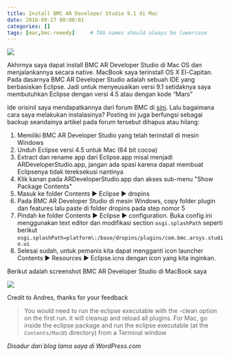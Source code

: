 ```yaml
---
title: Install BMC AR Developer Studio 9.1 di Mac
date: 2016-09-27 00:00:01
categories: []
tags: [mac,bmc-remedy]     # TAG names should always be lowercase
---
```


![](https://lh3.googleusercontent.com/pw/AP1GczMNgFlVxt1V8RMVGXBFzNXU6HJTdsVVtxABvHfHIdeFFXbc9UA6tDYbsEDWxPHy2G3Xs1xZAa_BiT2tOhK89Q0mPYn2mf0eD2JMChhB6kkfSFx9H4pXiA5sCys4q8dkYfoL-w54jf0a1_2s17_wnFl9nw=w1280-h800-s-no?authuser=0)

Akhirnya saya dapat install BMC AR Developer Studio di Mac OS dan menjalankannya secara native. MacBook saya terinstall OS X El-Capitan. Pada dasarnya BMC AR Developer Studio adalah sebuah IDE yang berbasiskan Eclipse. Jadi untuk menyeusaikan versi 9.1 setidaknya saya membutuhkan Eclipse dengan versi 4.5 atau dengan kode “Mars”

Ide orisinil saya mendapatkannya dari forum BMC di [sini](https://communities.bmc.com/ideas/2032). Lalu bagaimana cara saya melakukan instalasinya? Posting ini juga berfungsi sebagai backup seandainya artikel pada forum tersebut dihapus atau hilang:

1. Memiliki BMC AR Developer Studio yang telah terinstall di mesin Windows
2. Unduh Eclipse versi 4.5 untuk Mac (64 bit cocoa)
3. Extract dan rename app dari Eclipse.app misal menjadi ARDeveloperStudio.app, jangan ada spasi karena dapat membuat Eclipsenya tidak tereksekusi nantinya
4. Klik kanan pada ARDeveloperStudio.app dan akses sub-menu "Show Package Contents"
5. Masuk ke folder Contents ▶︎ Eclipse ▶︎ dropins
6. Pada BMC AR Developer Studio di mesin Windows, copy folder plugin dan features lalu paste di folder dropins pada step nomor 5
7. Pindah ke folder Contents ▶︎ Eclipse ▶︎ configuration. Buka config.ini menggunakan text editor dan modifikasi section `osgi.splashPath` seperti berikut `osgi.splashPath=platform\:/base/dropins/plugins/com.bmc.arsys.studio.ui`
8. Selesai sudah, untuk pemanis kita dapat mengganti icon launcher Contents ▶︎ Resources ▶︎ Eclipse.icns dengan icon yang kita inginkan.

Berikut adalah screenshot BMC AR Developer Studio di MacBook saya

![](https://lh3.googleusercontent.com/pw/AP1GczPBjWWkx3WrpFwQoDkqYGOiilUUI4j7DUEuDR1nHoadIRNoBEEJnADOWkAK10srQCMq3yIGwp_sFbUYKI_1B60R-8AC9jCQyoQ3TkRjNtfSdxQ2H0nojq6HFQ21TWCDE5OZbTMlJYRUtGtu-T15SsRs4Q=w1280-h800-s-no?authuser=0)

Credit to Andres, thanks for your feedback

> You would need to run the eclipse executable with the -clean option on the first run. it will cleanup and reload all plugins. For Mac, go inside the eclipse package and run the eclipse executable (at the `Contents/MacOS` directory) from a Terminal window

_Disadur dari blog lama saya di WordPress.com_